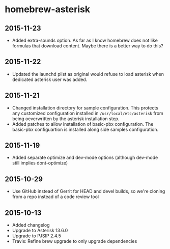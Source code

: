 # homebrew-asterisk

## 2015-11-23

 * Added extra-sounds option.  As far as I know homebrew does not like formulas that download content.  Maybe there is a better way to do this?

## 2015-11-22

 * Updated the launchd plist as original would refuse to load asterisk when dedicated asterisk user was added.

## 2015-11-21

 * Changed installation directory for sample configuration.  This protects any customized configuration installed in `/usr/local/etc/asterisk` from being oeverwritten by the asterisk installation step.
 * Added patches to allow installation of basic-pbx configuration.  The basic-pbx configuartion is installed along side samples configuration.

## 2015-11-19

 * Added separate optimize and dev-mode options (although dev-mode still implies
   dont-optimize)

## 2015-10-29

 * Use GitHub instead of Gerrit for HEAD and devel builds, so we're cloning
   from a repo instead of a code review tool

## 2015-10-13

 * Added changelog
 * Upgrade to Asterisk 13.6.0
 * Upgrade to PJSIP 2.4.5
 * Travis: Refine brew upgrade to only upgrade dependencies
